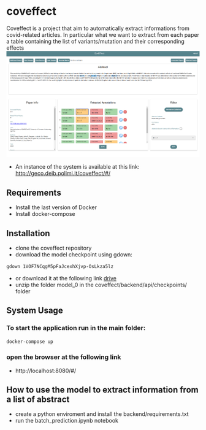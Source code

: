 # coveffect
Coveffect is a project that aim to automatically extract informations from covid-related articles.
In particular what we want to extract from each paper a table containing the list of variants/mutation and their corresponding effects
![Alt text](/screenshot.png?raw=true "Title")
- An instance of the system is available at this link: http://geco.deib.polimi.it/coveffect/#/

## Requirements

- Install the last version of Docker
- Install docker-compose

## Installation
- clone the coveffect repository
- download the model checkpoint using gdown:
```bash
gdown 1VOF7NCqgM5pFaJcexhXjvp-OsLkza5lz
```
- or download it at the following link <a href="https://drive.google.com/file/d/1VOF7NCqgM5pFaJcexhXjvp-OsLkza5lz/view?usp=sharing" target="_blank">drive</a>
- unzip the folder model_0 in the coveffect/backend/api/checkpoints/ folder

## System Usage
### To start the application run in the main folder:
```bash
docker-compose up
```
### open the browser at the following link
- http://localhost:8080/#/

## How to use the model to extract information from a list of abstract
- create a python enviroment and install the backend/requirements.txt 
- run the batch_prediction.ipynb notebook
